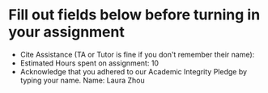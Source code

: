 # Fill out fields below before turning in your assignment

- Cite Assistance (TA or Tutor is fine if you don't remember their name):
- Estimated Hours spent on assignment: 10
- Acknowledge that you adhered to our Academic Integrity Pledge by typing your name.
Name: Laura Zhou
